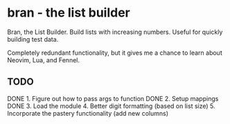 # bran - the list builder

Bran, the List Builder. Build lists with increasing numbers. Useful for quickly 
building test data. 

Completely redundant functionality, but it gives me a chance to learn about Neovim, Lua, and Fennel.

## TODO

DONE 1. Figure out how to pass args to function 
DONE 2. Setup mappings 
DONE 3. Load the module
 4. Better digit formatting (based on list size)
 5. Incorporate the pastery functionality (add new columns)
